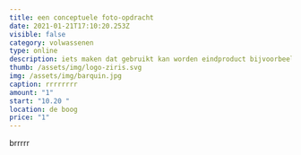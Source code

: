 ```yaml
---
title: een conceptuele foto-opdracht
date: 2021-01-21T17:10:20.253Z
visible: false
category: volwassenen
type: online
description: iets maken dat gebruikt kan worden eindproduct bijvoorbeeld in bedrijf ophangen
thumb: /assets/img/logo-ziris.svg
img: /assets/img/barquin.jpg
caption: rrrrrrrr
amount: "1"
start: "10.20 "
location: de boog
price: "1"
---
```

brrrrr